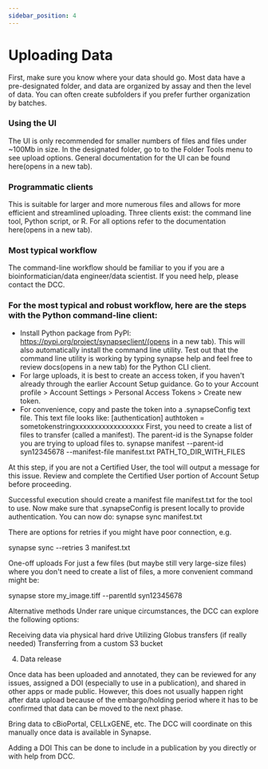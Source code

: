 ```yaml
---
sidebar_position: 4
---
```


# Uploading Data

First, make sure you know where your data should go. Most data have a pre-designated folder, and data are organized by assay and then the level of data. You can often create subfolders if you prefer further organization by batches.

### Using the UI
The UI is only recommended for smaller numbers of files and files under ~100Mb in size. In the designated folder, go to to the Folder Tools menu to see upload options. General documentation for the UI can be found here(opens in a new tab).

### Programmatic clients
This is suitable for larger and more numerous files and allows for more efficient and streamlined uploading. Three clients exist: the command line tool, Python script, or R. For all options refer to the documentation here(opens in a new tab).

### Most typical workflow
The command-line workflow should be familiar to you if you are a bioinformatician/data engineer/data scientist. If you need help, please contact the DCC.

### For the most typical and robust workflow, here are the steps with the Python command-line client:

- Install Python package from PyPI: https://pypi.org/project/synapseclient/(opens in a new tab). This will also automatically install the command line utility. Test out that the command line utility is working by typing synapse help and feel free to review docs(opens in a new tab) for the Python CLI client.
- For large uploads, it is best to create an access token, if you haven't already through the earlier Account Setup guidance. Go to your Account profile > Account Settings > Personal Access Tokens > Create new token.
- For convenience, copy and paste the token into a .synapseConfig text file. This text file looks like:
[authentication]
authtoken = sometokenstringxxxxxxxxxxxxxxxxxx
First, you need to create a list of files to transfer (called a manifest). The parent-id is the Synapse folder you are trying to upload files to.
synapse manifest --parent-id syn12345678 --manifest-file manifest.txt PATH_TO_DIR_WITH_FILES

At this step, if you are not a Certified User, the tool will output a message for this issue. Review and complete the Certified User portion of Account Setup before proceeding.

Successful execution should create a manifest file manifest.txt for the tool to use. Now make sure that .synapseConfig is present locally to provide authentication. You can now do:
synapse sync manifest.txt

There are options for retries if you might have poor connection, e.g.

synapse sync --retries 3 manifest.txt

One-off uploads
For just a few files (but maybe still very large-size files) where you don't need to create a list of files, a more convenient command might be:

synapse store my_image.tiff --parentId syn12345678

Alternative methods
Under rare unique circumstances, the DCC can explore the following options:

Receiving data via physical hard drive
Utilizing Globus transfers (if really needed)
Transferring from a custom S3 bucket



4. Data release

Once data has been uploaded and annotated, they can be reviewed for any issues, assigned a DOI (especially to use in a publication), and shared in other apps or made public. However, this does not usually happen right after data upload because of the embargo/holding period where it has to be confirmed that data can be moved to the next phase.

Bring data to cBioPortal, CELLxGENE, etc.
The DCC will coordinate on this manually once data is available in Synapse.

Adding a DOI
This can be done to include in a publication by you directly or with help from DCC.